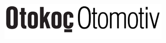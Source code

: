 <p align="center">
  <img src="https://raw.githubusercontent.com/icanerdogan/RestfulAPI-OtokocOtomotiv/master/images/logo.png">
</p>
